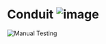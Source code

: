 # Conduit ![image](https://geps.dev/progress/10)
![Manual Testing](https://img.shields.io/badge/-Manual%20Testing-B3DDE0?style=for-the-badge) <!--![Ready To Automate](https://img.shields.io/badge/-Ready%20To%20Automate-FAD5B4?style=for-the-badge)-->














<!--
# 📄 JPet Store 



The **JPet Store** website is a demo application made for testing purposes. It is an online store related to pet store. Like most online stores, you can browse and search the product catalog, select products to add to the cart, change the cart, and order products in the cart. This project involves the testing of an application cart. Testing includes **GUI testing**, **Functional Testing**, as well as **Permission Testing** and **RTM** documentation. The goal of the project was to detect bugs and make sure the cart worked properly.

**Website**: [https://www.saucedemo.com/](https://jpetstore.mate.academy/jpetstore/actions/Catalog.action)

> [!NOTE]
> All data contained in this topic is for demonstration purposes and was created to represent activities for personal use.

## 📋 Project content
1. **RTM** (Requirement Traceability Matrix);
2. **Permission Testing**;
3. **Cart Requirements** (Confluence)
4. **Test Cases**; (TestRail)
5. **Run Tests** (TestRail) - GUI and Functional tests
6. **Bug Reports** (Trello)
7. **Test Reports**

### 🔗 1. RTM
The project uses RTM to ensure that all cart functions are tested. A detailed RTM document can be found in the `RTM.xlxs` file.

![image](https://github.com/user-attachments/assets/c858a5c4-10f7-4d85-b098-06a9533814a1)

### 🔐 2. Permission Testing
Permission testing verified access to cart functionality for the `logged-in` user and `guest`. Details of the permissions can be found in the `permission-testing.xlxs` file.

- **Guest** - Access to view the cart and add/remove products.
- **Logged-in user** - Full access to cart functions.

### 📝 3. Cart Requirements
The requirements for the functionality of the cart were created based on the data found on the site and according to my own needs, which allowed me to properly test the cart. The file `requirements.pdf` contains all the information and was created in confluence.

### 🧪 4. Test Cases
The test cases I created allow you to test the functionality of the shopping cart. The shopping cart has not been fully tested. These are only sample test cases created for your own use and were created in **TestRail**. You can access all test cases by downloading the file [test-cases.csv](https://drive.google.com/file/d/1eary8ppkEMDl6P6Ax2NxNQTQAq7uCoqH) and importing it into TestRail, or they are available in the `test.cases.xlxs` file.
- **Created**: 38 Test Cases

![image](https://github.com/user-attachments/assets/3d0c3368-1a7e-4651-9e24-2b4337325c71)

### 🧩 5. Run Tests
All 38 tests were run, included checking the user interface (GUI) and functionality. A total of 6 bugs were found and reported during the running of the tests. You can find details of the tests run in the `test-runs.xlxs` file, or you can download the '[gui.csv](https://drive.google.com/file/d/1qyX1xqI4NBUiEQqZXBw5b2DOydhj4LRS)' or '[functional.csv](https://drive.google.com/file/d/19orK3XnpscVOWvr2vcDPkdk6w3UWxqlA)' file and import them into TestRail.

![image](https://github.com/user-attachments/assets/934dcd8a-dace-4247-994f-0f4ab306adb4)

<details>
  <summary>
    <b>GUI</b>: A total of 14 tests were conducted and <b>4 bugs</b> were found.
  </summary>
<br>

![image](https://github.com/user-attachments/assets/518b2542-be34-4ab0-b30c-2044c4857eb5)
</details>

<details>
  <summary>
    <b>Functional tests</b>: A total of 24 tests were created and checked, of which <b>2 bugs</b> were found.
  </summary>
<br>
  
![image](https://github.com/user-attachments/assets/3325392f-5b82-4c56-84f5-89efd549f9ac)
</details>

### 🐞 6. Bug Reports
During the tests conducted, a total of 6 bugs were found and reported in the form of bug reports, which were executed in **Trello**. You can also find all the bug reports in the `bug-reports.xlxs` file.

**Trello**: [#JP-1](https://drive.google.com/file/d/1JtRW2kYzEezhe091UHuhD1EXHN9jomJQ), [#JP-2](https://drive.google.com/file/d/11qEsPgxHHIgnRqmafbNzTnPa9yzvijr0), [#JP-3](https://drive.google.com/file/d/1dFqu06-vwXVNfoDp8Fr-UVD00yfdp2PX), [#JP-4](https://drive.google.com/file/d/151AKQwFD9P90-kSXQHwBhnWlzzH20Yeb), [#JP-5](https://drive.google.com/file/d/1Nw4T4Dwz_NBMP3SJBquZgUSajgWJWNC0), [#JP-6](https://drive.google.com/file/d/1BmFavXznUM422re9iy-NezRimSLYTnqM)

### 📃 7. Test Reports
Detailed information on the test report can be obtained by opening the `test-reports.pdf` file.

![image](https://github.com/user-attachments/assets/a814b8a0-de35-4d16-af82-9278b46295be) ![image](https://github.com/user-attachments/assets/1a654895-b6d1-4ede-8948-a962076db874)





## 📁 Documentation
- **RTM**: [RTM.xlsx](https://docs.google.com/spreadsheets/d/1dv5GMb55A756aFzhB66i24EK7m9mjl3tSnmFojid0Q8)
- **Permission Testing**: [permission-testing.xlxs](https://docs.google.com/spreadsheets/d/1d2m8EFkMMieER7GYPcYF97bqN8sUEqH5n-hrjltaffY)
- **Cart Requirements**: [requirements.pdf](https://drive.google.com/file/d/1dDPvS2_x7UcuU-iylv2s7Y3JPXInXzMH)
- **Test Cases**: [test-cases.xlxs](https://docs.google.com/spreadsheets/d/17uW7ZPZ643ngJaIMvbOptw3WSrACYGBa)
- **Test Runs**: [test-runs.xlxs](https://docs.google.com/spreadsheets/d/1RHwItFefta8c620ekOOWOU6YYvHACBfP) 
- **Bug Reports**: [bug-reports.xlxs](https://docs.google.com/spreadsheets/d/1ZOV-nevuiZjzNDDV1dMw0YvXyfz6ZUcvoPZgO7N2faQ)
- **Test Reports**: [test-reports.pdf](https://drive.google.com/file/d/1YDI5xIW53yLMYC0scmnEHBxQftHMOtBV)

## 📊 Summary
The cart testing project has ensured that key functions have been checked and the application is working correctly. Identified bugs have been reported and are waiting to be fixed.

**Author**: Kamil Orzechowski,
**Date**: 10.11.2024
-->





<!-- OLD -->


<!--
# Conduit ![image](https://geps.dev/progress/100)
A demonstration website for testing purposes in which we can check, among other things, how the functions for creating, editing, and deleting posts and comments work, as well as check the operation of individual functionalities available in the software.

**Website**: https://conduit.mate.academy/

> [!NOTE]
> All data contained in this topic is for demonstration purposes and was created to represent activities for personal use.

#### TEST DESIGN TECHNIQUES
- [Decision Tables](https://docs.google.com/spreadsheets/d/1_QwLYoHX-wFwLkbF4XeUC8xj2N0owpHUrGfPhyajdVg/edit?usp=sharing),
- [Permission Testing](https://docs.google.com/spreadsheets/d/1sWTXYgmUzHOWZ_byyDByNwEZc-Yge0oUUuSJHusPbYI/edit?usp=sharing),
- [RTM](https://docs.google.com/spreadsheets/d/1V_a8-PQUHLUL0XI_8Qe2RyWdNLdfp5Eud5vHNXj-w6E/edit?usp=sharing)

## Test Plan - Confluence
```
https://drive.google.com/file/d/1UbIdFTEh6EvnyfX9bkic_5ouxOvzLB1g
```

## Test Cycle & Reports (QMetry)
![image](https://github.com/user-attachments/assets/a929bb53-ce3a-4e30-b29a-6b40f6cb2122)

#### Test Case Reports by Priority

![image](https://github.com/user-attachments/assets/7812772b-82de-4645-b5ca-f193ae9fd6db)

#### Test Execution Reports by Test Cycle

![image](https://github.com/user-attachments/assets/8983ce79-ddca-4d4f-9074-03333c4ca4b3)
  
#### Defects Reports by Defect Priority

![image](https://github.com/user-attachments/assets/85b0bf6a-a77a-4432-b757-07d19ec5bf22)

## Test Cases (QMetry)

```
https://docs.google.com/spreadsheets/d/1jhdSheEp4UuOUg-6s1QSJWD9kB-VjyLG8XLarTi69gE
```

![image](https://github.com/user-attachments/assets/d59651e5-b644-4ff8-bc44-72c53268dddb)

## Bugs (Jira)

```
https://docs.google.com/spreadsheets/d/1IOOXzgVQhU8L94FGYlnniQPbRjLNq-5KXBSmMT0aptQ
```

![image](https://github.com/user-attachments/assets/21b8708b-b9ca-479c-8d6e-03b2e99c83ca)
-->
